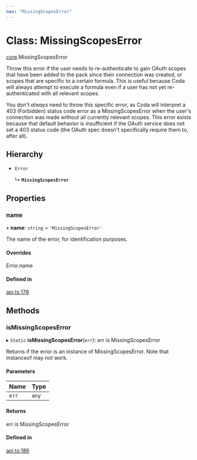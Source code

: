 ```yaml
---
nav: "MissingScopesError"
---
```

# Class: MissingScopesError

[core](../modules/core.md).MissingScopesError

Throw this error if the user needs to re-authenticate to gain OAuth scopes that have been added
to the pack since their connection was created, or scopes that are specific to a certain formula.
This is useful because Coda will always attempt to execute a formula even if a user has not yet
re-authenticated with all relevant scopes.

You don't *always* need to throw this specific error, as Coda will interpret a 403 (Forbidden)
status code error as a MissingScopesError when the user's connection was made without all
currently relevant scopes. This error exists because that default behavior is insufficient if
the OAuth service does not set a 403 status code (the OAuth spec doesn't specifically require
them to, after all).

## Hierarchy

- `Error`

  ↳ **`MissingScopesError`**

## Properties

### name

• **name**: `string` = `'MissingScopesError'`

The name of the error, for identification purposes.

#### Overrides

Error.name

#### Defined in

[api.ts:178](https://github.com/coda/packs-sdk/blob/main/api.ts#L178)

## Methods

### isMissingScopesError

▸ `Static` **isMissingScopesError**(`err`): err is MissingScopesError

Returns if the error is an instance of MissingScopesError. Note that instanceof may not work.

#### Parameters

| Name | Type |
| :------ | :------ |
| `err` | `any` |

#### Returns

err is MissingScopesError

#### Defined in

[api.ts:186](https://github.com/coda/packs-sdk/blob/main/api.ts#L186)
